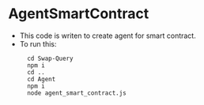 # AgentSmartContract

- This code is writen to create agent for smart contract.
- To run this:
  ```
    cd Swap-Query
    npm i
    cd ..
    cd Agent
    npm i
    node agent_smart_contract.js
  ```
